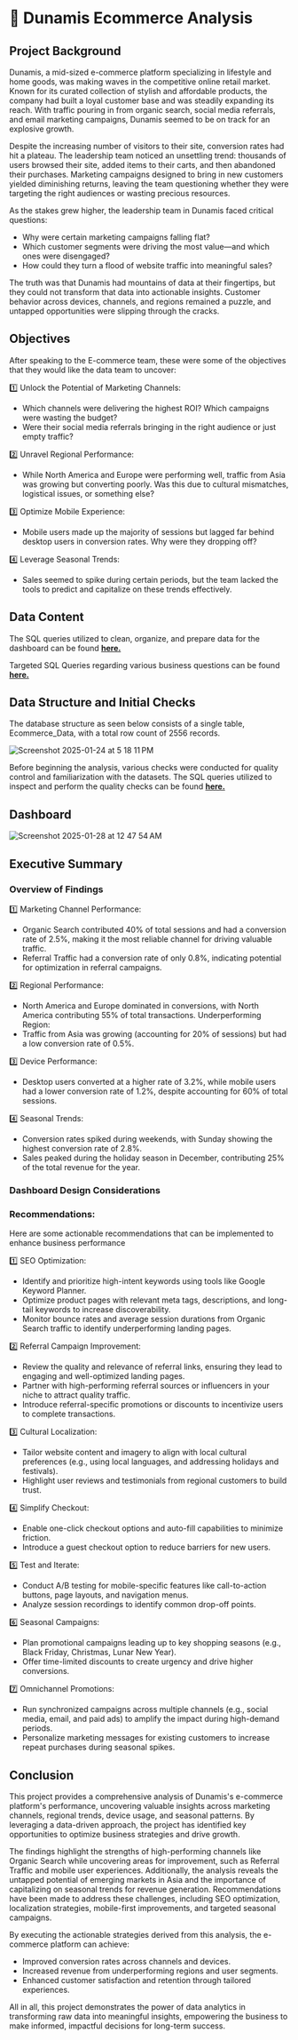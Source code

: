 # 🛒 Dunamis Ecommerce Analysis

## Project Background
Dunamis, a mid-sized e-commerce platform specializing in lifestyle and home goods, was making waves in the competitive online retail market. Known for its curated collection of stylish and affordable products, the company had built a loyal customer base and was steadily expanding its reach. With traffic pouring in from organic search, social media referrals, and email marketing campaigns, Dunamis seemed to be on track for an explosive growth.

Despite the increasing number of visitors to their site, conversion rates had hit a plateau. The leadership team noticed an unsettling trend: thousands of users browsed their site, added items to their carts, and then abandoned their purchases. Marketing campaigns designed to bring in new customers yielded diminishing returns, leaving the team questioning whether they were targeting the right audiences or wasting precious resources.

As the stakes grew higher, the leadership team in Dunamis faced critical questions:

+ Why were certain marketing campaigns falling flat?
+ Which customer segments were driving the most value—and which ones were disengaged?
+ How could they turn a flood of website traffic into meaningful sales?

The truth was that Dunamis had mountains of data at their fingertips, but they could not transform that data into actionable insights. Customer behavior across devices, channels, and regions remained a puzzle, and untapped opportunities were slipping through the cracks.

## Objectives

After speaking to the E-commerce team, these were some of the objectives that they would like the data team to uncover:

1️⃣ Unlock the Potential of Marketing Channels:
+ Which channels were delivering the highest ROI? Which campaigns were wasting the budget?
+ Were their social media referrals bringing in the right audience or just empty traffic?

2️⃣ Unravel Regional Performance:
+ While North America and Europe were performing well, traffic from Asia was growing but converting poorly. Was this due to cultural mismatches, logistical issues, or something else?

3️⃣ Optimize Mobile Experience:
+ Mobile users made up the majority of sessions but lagged far behind desktop users in conversion rates. Why were they dropping off?

4️⃣ Leverage Seasonal Trends:
+ Sales seemed to spike during certain periods, but the team lacked the tools to predict and capitalize on these trends effectively.

## Data Content

The SQL queries utilized to clean, organize, and prepare data for the dashboard can be found [**here.**](https://github.com/bryanng77/E-Commerce-Analysis/blob/main/Data%20Cleaning_Ecommerce-Analysis.sql)

Targeted SQL Queries regarding various business questions can be found [**here.**](https://github.com/bryanng77/E-Commerce-Analysis/blob/main/SQL%20Business%20Questions%20Queries_Ecommerce-Analysis.sql)

## Data Structure and Initial Checks

The database structure as seen below consists of a single table, Ecommerce_Data, with a total row count of 2556 records.

![Screenshot 2025-01-24 at 5 18 11 PM](https://github.com/user-attachments/assets/ee6f4c34-c1e8-47b7-8226-9b5af1d2c2a3)

Before beginning the analysis, various checks were conducted for quality control and familiarization with the datasets. The SQL queries utilized to inspect and perform the quality checks can be found [**here.**](https://github.com/bryanng77/E-Commerce-Analysis/blob/main/Data%20Cleaning_Ecommerce-Analysis.sql)

## Dashboard

![Screenshot 2025-01-28 at 12 47 54 AM](https://github.com/user-attachments/assets/db7d937e-9281-4efb-b0ae-64f1d9bc66ab)

## Executive Summary

### Overview of Findings

1️⃣ Marketing Channel Performance:

+ Organic Search contributed 40% of total sessions and had a conversion rate of 2.5%, making it the most reliable channel for driving valuable traffic.
+ Referral Traffic had a conversion rate of only 0.8%, indicating potential for optimization in referral campaigns.

2️⃣ Regional Performance:

+ North America and Europe dominated in conversions, with North America contributing 55% of total transactions.
Underperforming Region:
+ Traffic from Asia was growing (accounting for 20% of sessions) but had a low conversion rate of 0.5%.

3️⃣ Device Performance:

+ Desktop users converted at a higher rate of 3.2%, while mobile users had a lower conversion rate of 1.2%, despite accounting for 60% of total sessions.

4️⃣ Seasonal Trends:

+ Conversion rates spiked during weekends, with Sunday showing the highest conversion rate of 2.8%.
+ Sales peaked during the holiday season in December, contributing 25% of the total revenue for the year.

### Dashboard Design Considerations


### Recommendations:

Here are some actionable recommendations that can be implemented to enhance business performance

1️⃣ SEO Optimization:

+ Identify and prioritize high-intent keywords using tools like Google Keyword Planner.
+ Optimize product pages with relevant meta tags, descriptions, and long-tail keywords to increase discoverability.
+ Monitor bounce rates and average session durations from Organic Search traffic to identify underperforming landing pages.

2️⃣ Referral Campaign Improvement:

+ Review the quality and relevance of referral links, ensuring they lead to engaging and well-optimized landing pages.
+ Partner with high-performing referral sources or influencers in your niche to attract quality traffic.
+ Introduce referral-specific promotions or discounts to incentivize users to complete transactions.

3️⃣ Cultural Localization:

+ Tailor website content and imagery to align with local cultural preferences (e.g., using local languages, and addressing holidays and festivals).
+ Highlight user reviews and testimonials from regional customers to build trust.

4️⃣ Simplify Checkout:

+ Enable one-click checkout options and auto-fill capabilities to minimize friction.
+ Introduce a guest checkout option to reduce barriers for new users.

5️⃣ Test and Iterate:

+ Conduct A/B testing for mobile-specific features like call-to-action buttons, page layouts, and navigation menus.
+ Analyze session recordings to identify common drop-off points.

6️⃣ Seasonal Campaigns:

+ Plan promotional campaigns leading up to key shopping seasons (e.g., Black Friday, Christmas, Lunar New Year).
+ Offer time-limited discounts to create urgency and drive higher conversions.

7️⃣ Omnichannel Promotions:

+ Run synchronized campaigns across multiple channels (e.g., social media, email, and paid ads) to amplify the impact during high-demand periods.
+ Personalize marketing messages for existing customers to increase repeat purchases during seasonal spikes.

## Conclusion

This project provides a comprehensive analysis of Dunamis's e-commerce platform's performance, uncovering valuable insights across marketing channels, regional trends, device usage, and seasonal patterns. By leveraging a data-driven approach, the project has identified key opportunities to optimize business strategies and drive growth.

The findings highlight the strengths of high-performing channels like Organic Search while uncovering areas for improvement, such as Referral Traffic and mobile user experiences. Additionally, the analysis reveals the untapped potential of emerging markets in Asia and the importance of capitalizing on seasonal trends for revenue generation. Recommendations have been made to address these challenges, including SEO optimization, localization strategies, mobile-first improvements, and targeted seasonal campaigns.

By executing the actionable strategies derived from this analysis, the e-commerce platform can achieve:

+ Improved conversion rates across channels and devices.
+ Increased revenue from underperforming regions and user segments.
+ Enhanced customer satisfaction and retention through tailored experiences.
  
All in all, this project demonstrates the power of data analytics in transforming raw data into meaningful insights, empowering the business to make informed, impactful decisions for long-term success.
